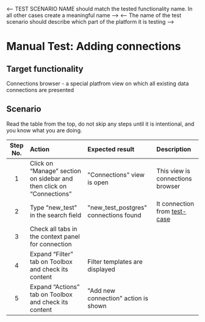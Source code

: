<-- TEST SCENARIO NAME should match the tested functionality name. In all other cases create a meaningful name -->
<-- The name of the test scenario should describe which part of the platform it is testing -->

# Manual Test: Adding connections

## Target functionality

Connections browser - a special platfrom view on which all existing data connections are presented

## Scenario

Read the table from the top, do not skip any steps until it is intentional, and you know what you are doing.

| Step No. | Action                                                               | Expected result                       | Description                                             |
|:--------:|:---------------------------------------------------------------------|:--------------------------------------|:--------------------------------------------------------|
|    1     | Click on “Manage” section on sidebar and then click on “Connections” | "Connections" view is open            | This view is connections browser                         |
|    2     | Type "new_test" in the search field                                  | "new_test_postgres" connections found | It connection from [test-case](./adding-connections.md) |
|    3     | Check all tabs in the context panel for connection                      |                         |             | Select connection as current object                     |
|    4     | Expand “Filter” tab on Toolbox and check its content                 | Filter templates are displayed        |                                                         |
|    5     | Expand “Actions” tab on Toolbox and check its content                | "Add new connection" action is shown  |                                                         |
